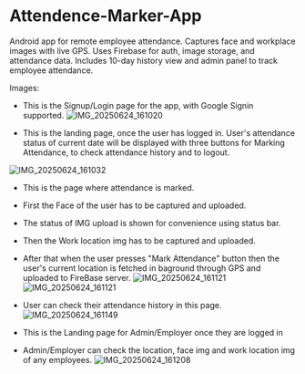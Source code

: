 # Attendence-Marker-App
Android app for remote employee attendance. Captures face and workplace images with live GPS. Uses Firebase for auth, image storage, and attendance data. Includes 10-day history view and admin panel to track employee attendance.

Images:

- This is the Signup/Login page for the app, with Google Signin supported.
![IMG_20250624_161020](https://github.com/user-attachments/assets/0096f991-4120-4bba-a2e4-efb04e832fef)


- This is the landing page, once the user has logged in. User's attendance status of current date will be displayed with three buttons for Marking Attendance, to check attendance history and to logout.
  
![IMG_20250624_161032](https://github.com/user-attachments/assets/36039b46-1c6c-4d27-a6a0-613f9d15edef)

- This is the page where attendance is marked.
- First the Face of the user has to be captured and uploaded.
- The status of IMG upload is shown for convenience using status bar.
- Then the Work location img has to be captured and uploaded.
- After that when the user presses "Mark Attendance" button then the user's current location is fetched in baground through GPS and uploaded to FireBase server.
![IMG_20250624_161121](https://github.com/user-attachments/assets/6fc18b35-a593-4887-9137-5d3f51621724)
![IMG_20250624_161121](https://github.com/user-attachments/assets/9715912a-dc14-46bb-b94e-a21c7c114081)


- User can check their attendance history in this page.
  ![IMG_20250624_161149](https://github.com/user-attachments/assets/4f584ef2-b9fc-4537-8132-d9f2161a8aa0)


- This is the Landing page for Admin/Employer once they are logged in
- Admin/Employer can check the location, face img and work location img of any employees.
   ![IMG_20250624_161208](https://github.com/user-attachments/assets/56d3539f-2ccf-4943-ae76-d12f0358928c)
